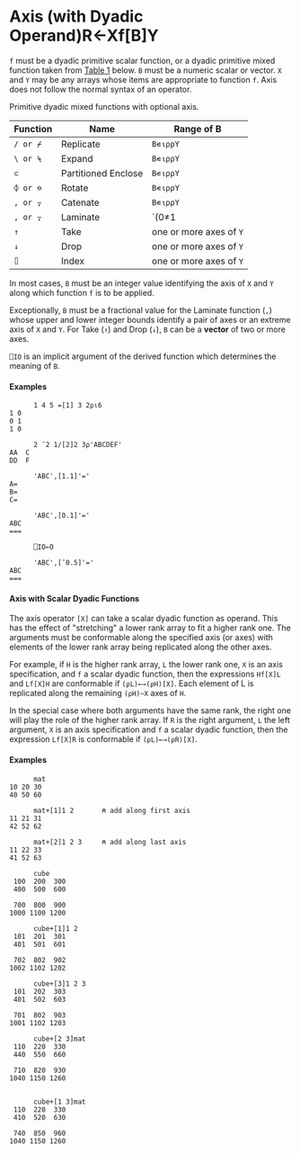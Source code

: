 




<h1 class="heading"><span class="name">Axis (with Dyadic Operand)</span><span class="command">R←Xf[B]Y</span></h1>

`f` must be a dyadic primitive scalar function, or a dyadic primitive mixed function taken from [Table 1](#DyadicMixed) below. `B` must be a numeric scalar or vector. `X` and `Y` may be any arrays whose items are appropriate to function `f`. Axis does not follow the normal syntax of an operator.



Primitive dyadic mixed functions with optional axis.


| Function | Name | Range of B |
| --- | --- | ---  |
| `/ or ⌿` | Replicate | `B∊⍳⍴⍴Y` |
| `\ or ⍀` | Expand | `B∊⍳⍴⍴Y` |
| `⊂` | Partitioned Enclose | `B∊⍳⍴⍴Y` |
| `⌽ or ⊖` | Rotate | `B∊⍳⍴⍴Y` |
| `, or ⍪` | Catenate | `B∊⍳⍴⍴Y` |
| `, or ⍪` | Laminate | `(0≠1|B)^(B>⎕IO-1)^(B<⎕IO+(⍴⍴X)⌈⍴⍴Y)` |
| `↑` | Take | one or more axes of `Y` |
| `↓` | Drop | one or more axes of `Y` |
| `⌷` | Index | one or more axes of `Y` |


In most cases, `B` must be an integer value identifying the axis of `X` and `Y` along which function `f` is to be applied.


Exceptionally, `B` must be a fractional value for the Laminate function (`,`) whose upper and lower integer bounds identify a pair of axes or an extreme axis of `X` and `Y`. For Take (`↑`) and Drop (`↓`), `B` can be a **vector** of two or more axes.


`⎕IO` is an implicit argument of the derived function which determines the meaning of `B`.

#### Examples
```apl
      1 4 5 =[1] 3 2⍴⍳6
1 0
0 1
1 0
 
      2 ¯2 1/[2]2 3⍴'ABCDEF'
AA  C
DD  F
 
      'ABC',[1.1]'='
A=
B=
C=
 
      'ABC',[0.1]'='
ABC
===
 
      ⎕IO←O
 
      'ABC',[¯0.5]'='
ABC
===
```

#### Axis with Scalar Dyadic Functions


The axis operator `[X]` can take a scalar dyadic function as operand. This has the effect of "stretching" a lower rank array to fit a higher rank one. The arguments must be conformable along the specified axis (or axes) with elements of the lower rank array being replicated along the other axes.


For example, if `H` is the higher rank array, `L` the lower rank one, `X` is an axis specification, and `f` a scalar dyadic function, then the expressions `Hf[X]L` and `Lf[X]H` are conformable if `(⍴L)←→(⍴H)[X]`. Each element of L is replicated along the remaining `(⍴H)~X` axes of `H`.


In the special case where both arguments have the same rank, the right one will play the role of the higher rank array. If `R` is the right argument, `L` the left argument, `X` is an axis specification and `f` a scalar dyadic function, then the expression `Lf[X]R` is conformable if `(⍴L)←→(⍴R)[X]`.

#### Examples
```apl
      mat
10 20 30
40 50 60
 
      mat+[1]1 2       ⍝ add along first axis
11 21 31
42 52 62
 
      mat+[2]1 2 3     ⍝ add along last axis
11 22 33
41 52 63
 
      cube
 100  200  300
 400  500  600
              
 700  800  900
1000 1100 1200
 
      cube+[1]1 2 
 101  201  301
 401  501  601
              
 702  802  902
1002 1102 1202
 
      cube+[3]1 2 3
 101  202  303
 401  502  603
              
 701  802  903
1001 1102 1203
 
      cube+[2 3]mat
 110  220  330
 440  550  660
              
 710  820  930
1040 1150 1260
 

```
```apl
      cube+[1 3]mat
 110  220  330
 410  520  630
              
 740  850  960
1040 1150 1260
```


